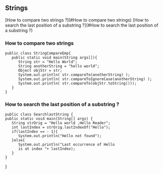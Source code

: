 ## Strings
[How to compare two strings ?](#How to compare two strings)
[How to search the last position of a substring ?](#How to search the last position of a substring ?)

### How to compare two strings
    public class StringCompareEmp{
       public static void main(String args[]){
          String str = "Hello World";
          String anotherString = "hello world";
          Object objStr = str;
          System.out.println( str.compareTo(anotherString) );
          System.out.println( str.compareToIgnoreCase(anotherString) );
          System.out.println( str.compareTo(objStr.toString()));
       }
    }
    
### How to search the last position of a substring ?
    public class SearchlastString {
    public static void main(String[] args) {
       String strOrig = "Hello world ,Hello Reader";
       int lastIndex = strOrig.lastIndexOf("Hello");
       if(lastIndex == - 1){
          System.out.println("Hello not found");
       }else{
          System.out.println("Last occurrence of Hello
          is at index "+ lastIndex);
       }
    }
 }
